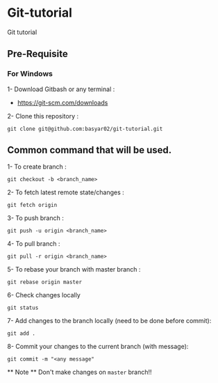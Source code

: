 # Git-tutorial
Git tutorial


## Pre-Requisite
### For Windows
1- Download Gitbash or any terminal :
- https://git-scm.com/downloads

2- Clone this repository :
```
git clone git@github.com:basyar02/git-tutorial.git
```

## Common command that will be used.
1- To create branch :
```
git checkout -b <branch_name>
```


2- To fetch latest remote state/changes :
```
git fetch origin
```

3- To push branch :
```
git push -u origin <branch_name>
```

4- To pull branch :
```
git pull -r origin <branch_name>
```

5- To rebase your branch with master branch :
```
git rebase origin master
```

6- Check changes locally
```
git status
```

7- Add changes to the branch locally (need to be done before commit):
```
git add .
```

8- Commit your changes to the current branch (with message):
```
git commit -m "<any message"
```


** Note **
Don't make changes on `master` branch!!
